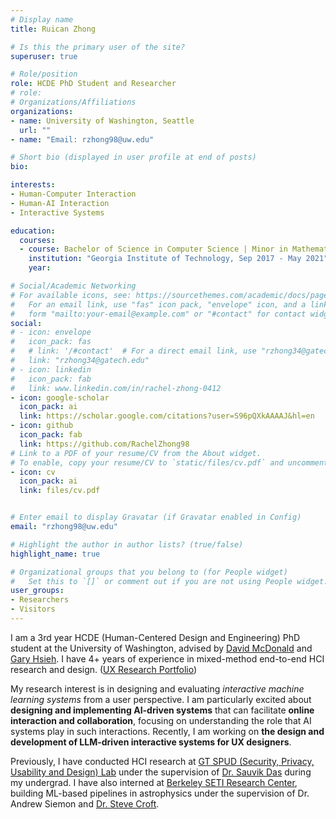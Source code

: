 ```yaml
---
# Display name
title: Ruican Zhong

# Is this the primary user of the site?
superuser: true

# Role/position
role: HCDE PhD Student and Researcher
# role: 
# Organizations/Affiliations
organizations: 
- name: University of Washington, Seattle
  url: ""
- name: "Email: rzhong98@uw.edu"

# Short bio (displayed in user profile at end of posts)
bio: 

interests:
- Human-Computer Interaction
- Human-AI Interaction
- Interactive Systems

education:
  courses:
  - course: Bachelor of Science in Computer Science | Minor in Mathematics
    institution: "Georgia Institute of Technology, Sep 2017 - May 2021"
    year:

# Social/Academic Networking
# For available icons, see: https://sourcethemes.com/academic/docs/page-builder/#icons
#   For an email link, use "fas" icon pack, "envelope" icon, and a link in the
#   form "mailto:your-email@example.com" or "#contact" for contact widget.
social:
# - icon: envelope
#   icon_pack: fas
#   # link: '/#contact'  # For a direct email link, use "rzhong34@gatech.edu".
#   link: "rzhong34@gatech.edu"
# - icon: linkedin
#   icon_pack: fab
#   link: www.linkedin.com/in/rachel-zhong-0412
- icon: google-scholar
  icon_pack: ai
  link: https://scholar.google.com/citations?user=S96pQXkAAAAJ&hl=en
- icon: github
  icon_pack: fab
  link: https://github.com/RachelZhong98
# Link to a PDF of your resume/CV from the About widget.
# To enable, copy your resume/CV to `static/files/cv.pdf` and uncomment the lines below.
- icon: cv
  icon_pack: ai
  link: files/cv.pdf


# Enter email to display Gravatar (if Gravatar enabled in Config)
email: "rzhong98@uw.edu"

# Highlight the author in author lists? (true/false)
highlight_name: true

# Organizational groups that you belong to (for People widget)
#   Set this to `[]` or comment out if you are not using People widget.
user_groups:
- Researchers
- Visitors
---
```


I am a 3rd year HCDE (Human-Centered Design and Engineering) PhD student at the University of Washington, advised by [David McDonald](http://www.pensivepuffin.com/dwmcphd/index.html) and [Gary Hsieh](http://faculty.washington.edu/garyhs/). I have 4+ years of experience in mixed-method end-to-end HCI research and design. ([UX Research Portfolio](https://docs.google.com/presentation/d/1ue8k5tEiOC_V-JmBru1b7ewe8PqR-87UV6yXBMVwan0/edit?usp=sharing))

My research interest is in designing and evaluating *interactive machine learning systems* from a user perspective. I am particularly excited about **designing and implementing AI-driven systems** that can facilitate **online interaction and collaboration**, focusing on understanding the role that AI systems play in such interactions. Recently, I am working on **the design and development of LLM-driven interactive systems for UX designers**.

Previously, I have conducted HCI research at [GT SPUD (Security, Privacy, Usability and Design) Lab](https://gtspuds.com/) under the supervision of [Dr. Sauvik Das](https://sauvikdas.com/) during my undergrad. I have also interned at [Berkeley SETI  Research Center](https://seti.berkeley.edu/listen/), building ML-based pipelines in astrophysics under the supervision of Dr. Andrew Siemon and [Dr. Steve Croft](https://astro.berkeley.edu/people/steve-croft/). 
